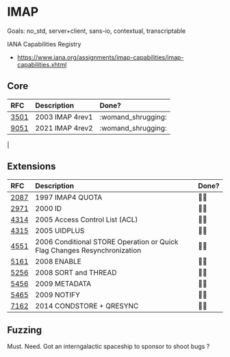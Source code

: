 # IMAP

Goals: no_std, server+client, sans-io, contextual, transcriptable

IANA Capabilities Registry

- https://www.iana.org/assignments/imap-capabilities/imap-capabilities.xhtml

## Core

| RFC    | Description | Done? |
| :---   | :---        | :---  |
| [3501](https://www.rfc-editor.org/rfc/rfc3501)        | 2003 IMAP 4rev1  | :womand_shrugging: |
| [9051](https://datatracker.ietf.org/doc/html/rfc9051) | 2021 IMAP 4rev2  | :womand_shrugging: |
|

## Extensions

| RFC    | Description | Done? |
| :---   | :---        | :---  |
| [2087](https://www.rfc-editor.org/rfc/rfc2087)        | 1997 IMAP4 QUOTA | :woman_shrugging:|
| [2971](https://www.rfc-editor.org/rfc/rfc2971)        | 2000 ID | :woman_shrugging: |
| [4314](https://www.rfc-editor.org/rfc/rfc4314)        | 2005 Access Control List (ACL) | :woman_shrugging: |
| [4315](https://www.rfc-editor.org/rfc/rfc4315)        | 2005 UIDPLUS | :woman_shrugging: |
| [4551](https://www.rfc-editor.org/rfc/rfc4551)        | 2006 Conditional STORE Operation or Quick Flag Changes Resynchronization | :woman_shrugging: |
| [5161](https://www.rfc-editor.org/rfc/rfc5161)        | 2008 ENABLE | :woman_shrugging: |
| [5256](https://www.rfc-editor.org/rfc/rfc5256)        | 2008 SORT and THREAD | :woman_shrugging: |
| [5456](https://www.rfc-editor.org/rfc/rfc5464)        | 2009 METADATA | :woman_shrugging: |
| [5465](https://www.rfc-editor.org/rfc/rfc5465)        | 2009 NOTIFY   | :woman_shrugging: |
| [7162](https://www.rfc-editor.org/rfc/rfc7162)        | 2014 CONDSTORE + QRESYNC | :woman_shrugging: |

## Fuzzing

Must. Need. Got an interngalactic spaceship to sponsor to shoot bugs ?